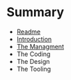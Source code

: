 # Summary

* [Readme](README.md)
* [Introduction](Introduction.md)
* [The Managment](the_managment.md)
* The Coding
* The Design
* The Tooling

